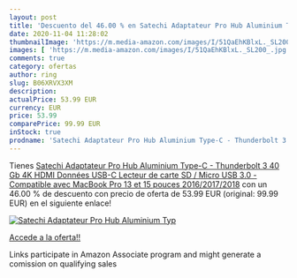 ```yaml
---
layout: post
title: 'Descuento del 46.00 % en Satechi Adaptateur Pro Hub Aluminium Typ'
date: 2020-11-04 11:28:02
thumbnailImage: 'https://m.media-amazon.com/images/I/51QaEhKBlxL._SL200_.jpg'
images: [ 'https://m.media-amazon.com/images/I/51QaEhKBlxL._SL200_.jpg' ]
comments: true
category: ofertas
author: ring
slug: B06XRVX3XM
description:
actualPrice: 53.99 EUR
currency: EUR
price: 53.99
comparePrice: 99.99 EUR
inStock: true
prodname: 'Satechi Adaptateur Pro Hub Aluminium Type-C - Thunderbolt 3  40 Gb   4K HDMI  Données USB-C  Lecteur de carte SD / Micro  USB 3.0 - Compatible avec MacBook Pro 13 et 15 pouces 2016/2017/2018'
---
```


Tienes [Satechi Adaptateur Pro Hub Aluminium Type-C - Thunderbolt 3  40 Gb   4K HDMI  Données USB-C  Lecteur de carte SD / Micro  USB 3.0 - Compatible avec MacBook Pro 13 et 15 pouces 2016/2017/2018](https://www.amazon.fr/dp/B06XRVX3XM/?tag=tolees0d-21) con un 46.00 % de descuento con precio de oferta de 53.99 EUR (original: 99.99 EUR) en el siguiente enlace!

[![Satechi Adaptateur Pro Hub Aluminium Typ](https://m.media-amazon.com/images/I/51QaEhKBlxL._SL200_.jpg)](https://www.amazon.fr/dp/B06XRVX3XM/?tag=tolees0d-21)

[Accede a la oferta!!](https://www.amazon.fr/dp/B06XRVX3XM/?tag=tolees0d-21)

Links participate in Amazon Associate program and might generate a comission on qualifying sales


